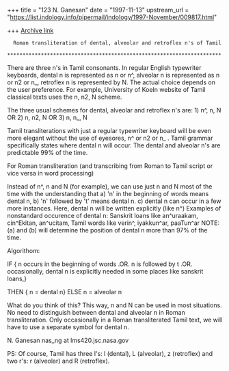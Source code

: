 +++
title = "123 N. Ganesan"
date = "1997-11-13"
upstream_url = "https://list.indology.info/pipermail/indology/1997-November/009817.html"

+++
[Archive link](https://list.indology.info/pipermail/indology/1997-November/009817.html)

      Roman transliteration of dental, alveolar and retroflex n's of Tamil
     **********************************************************************

There are three n's in Tamil consonants. In regular English typewriter
keyboards, dental n is represented as n or n^, alveolar n is represented
as n or n2 or n_,  retroflex n is represented by N. The actual choice
depends on the user preference. For example, University of Koeln
website of Tamil classical texts uses the n, n2, N scheme.

The three usual schemes for dental, alveolar and retroflex n's are:
    1) n^, n, N
    OR
    2) n, n2, N
    OR
    3) n, n_, N

Tamil transliterations with just a regular typewriter keyboard
will be even more elegant without the use of eyesores, n^ or n2 or n_ .
Tamil grammar specifically states where dental n will occur.
The dental and alveolar n's are predictable 99% of the time.



   For Roman transliteration (and transcribing from Roman to
 Tamil script or vice versa in word processing)

  Instead of n^, n and N (for example),
    we can use just n and N most of the time
        with the understanding that
         a) 'n' in the beginning of words means dental n,
         b) 'n' followed by 't' means dental n.
         c) dental n can occur in a few more instances.
            Here, dental n will be written explicitly (like n^)
            Examples of nonstandard occurence of dental n:
              Sanskrit loans like an^uraakam, cin^Ekitan, an^ucitam,
              Tamil words like verin^, iyakkun^ar, paaTun^ar
       NOTE: (a) and (b) will determine the position of dental n
              more than 97% of the time.

Algorithom:

IF {
    n occurs in the beginning of words
     .OR.
    n is followed by t
      .OR.
    occasionally, dental n is explicitly needed
      in some places like sanskrit loans,}

  THEN { n = dental n}
ELSE
     n = alveolar n


 What do you think of this? This way, n and N can be used in most situations.
No need to distinguish between dental and alveolar n in Roman transliteration.
Only occasionally in a Roman transliterated Tamil text, we will have to use a
separate symbol for dental n.

 N. Ganesan
 nas_ng at lms420.jsc.nasa.gov

PS: Of course, Tamil has three l's: l (dental), L (alveolar), z (retroflex)
    and two r's: r (alveolar) and R (retroflex).



